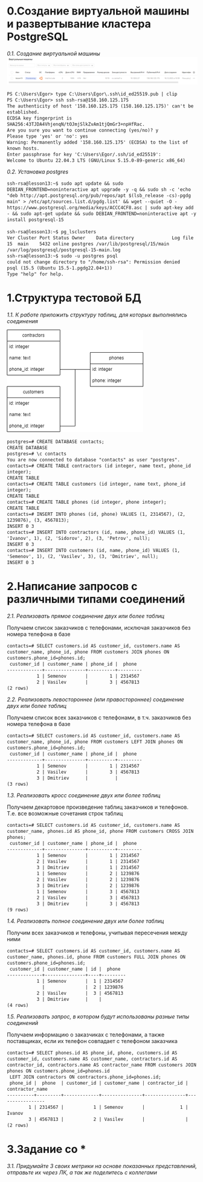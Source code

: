 # 0.Создание виртуальной машины и развертывание кластера PostgreSQL
*0.1. Создание виртуальной машины*
![Иллюстрация к проекту](https://github.com/sadbytrue/egor_sizov_pg_advanced/blob/main/Screenshot_41.png)
```
PS C:\Users\Egor> type C:\Users\Egor\.ssh\id_ed25519.pub | clip
PS C:\Users\Egor> ssh ssh-rsa@158.160.125.175
The authenticity of host '158.160.125.175 (158.160.125.175)' can't be established.
ECDSA key fingerprint is SHA256:43TJDA4VhjenqN/tOJmjSlkZvAm1tjQmGr3+npHfRac.
Are you sure you want to continue connecting (yes/no)? y
Please type 'yes' or 'no': yes
Warning: Permanently added '158.160.125.175' (ECDSA) to the list of known hosts.
Enter passphrase for key 'C:\Users\Egor/.ssh/id_ed25519':
Welcome to Ubuntu 22.04.3 LTS (GNU/Linux 5.15.0-89-generic x86_64)
```
*0.2. Установка postgres*
```
ssh-rsa@lesson13:~$ sudo apt update && sudo DEBIAN_FRONTEND=noninteractive apt upgrade -y -q && sudo sh -c 'echo "deb http://apt.postgresql.org/pub/repos/apt $(lsb_release -cs)-pgdg main" > /etc/apt/sources.list.d/pgdg.list' && wget --quiet -O - https://www.postgresql.org/media/keys/ACCC4CF8.asc | sudo apt-key add - && sudo apt-get update && sudo DEBIAN_FRONTEND=noninteractive apt -y install postgresql-15

ssh-rsa@lesson13:~$ pg_lsclusters
Ver Cluster Port Status Owner    Data directory              Log file
15  main    5432 online postgres /var/lib/postgresql/15/main /var/log/postgresql/postgresql-15-main.log
ssh-rsa@lesson13:~$ sudo -u postgres psql
could not change directory to "/home/ssh-rsa": Permission denied
psql (15.5 (Ubuntu 15.5-1.pgdg22.04+1))
Type "help" for help.
```
# 1.Структура тестовой БД
*1.1. К работе приложить структуру таблиц, для которых выполнялись соединения*

![Иллюстрация к проекту](https://github.com/sadbytrue/egor_sizov_pg_advanced/blob/main/123%20(1).png)
```
postgres=# CREATE DATABASE contacts;
CREATE DATABASE
postgres=# \c contacts
You are now connected to database "contacts" as user "postgres".
contacts=# CREATE TABLE contractors (id integer, name text, phone_id integer);
CREATE TABLE
contacts=# CREATE TABLE customers (id integer, name text, phone_id integer);
CREATE TABLE
contacts=# CREATE TABLE phones (id integer, phone integer);
CREATE TABLE
contacts=# INSERT INTO phones (id, phone) VALUES (1, 2314567), (2, 1239876), (3, 4567813);
INSERT 0 3
contacts=# INSERT INTO contractors (id, name, phone_id) VALUES (1, 'Ivanov', 1), (2, 'Sidorov', 2), (3, 'Petrov', null);
INSERT 0 3
contacts=# INSERT INTO customers (id, name, phone_id) VALUES (1, 'Semenov', 1), (2, 'Vasilev', 3), (3, 'Dmitriev', null);
INSERT 0 3
```
# 2.Написание запросов с различными типами соединений
*2.1. Реализовать прямое соединение двух или более таблиц*

Получаем список заказчиков с телефонами, исключая заказчиков без номера телефона в базе

```
contacts=# SELECT customers.id AS customer_id, customers.name AS customer_name, phone_id, phone FROM customers JOIN phones ON customers.phone_id=phones.id;
 customer_id | customer_name | phone_id |  phone
-------------+---------------+----------+---------
           1 | Semenov       |        1 | 2314567
           2 | Vasilev       |        3 | 4567813
(2 rows)

```
*2.2. Реализовать левостороннее (или правостороннее) соединение двух или более таблиц*

Получаем список всех заказчиков с телефонами, в т.ч. заказчиков без номера телефона в базе

```
contacts=# SELECT customers.id AS customer_id, customers.name AS customer_name, phone_id, phone FROM customers LEFT JOIN phones ON customers.phone_id=phones.id;
 customer_id | customer_name | phone_id |  phone
-------------+---------------+----------+---------
           1 | Semenov       |        1 | 2314567
           2 | Vasilev       |        3 | 4567813
           3 | Dmitriev      |          |
(3 rows)

```
*1.3. Реализовать кросс соединение двух или более таблиц*

Получаем декартовое произведение таблиц заказчиков и телефонов. Т.е. все возможные сочетания строк таблиц

```
contacts=# SELECT customers.id AS customer_id, customers.name AS customer_name, phones.id AS phone_id, phone FROM customers CROSS JOIN phones;
 customer_id | customer_name | phone_id |  phone
-------------+---------------+----------+---------
           1 | Semenov       |        1 | 2314567
           2 | Vasilev       |        1 | 2314567
           3 | Dmitriev      |        1 | 2314567
           1 | Semenov       |        2 | 1239876
           2 | Vasilev       |        2 | 1239876
           3 | Dmitriev      |        2 | 1239876
           1 | Semenov       |        3 | 4567813
           2 | Vasilev       |        3 | 4567813
           3 | Dmitriev      |        3 | 4567813
(9 rows)

```
*1.4. Реализовать полное соединение двух или более таблиц*

Получим всех заказчиков и телефоны, учитывая пересечения между ними

```
contacts=# SELECT customers.id AS customer_id, customers.name AS customer_name, phones.id, phone FROM customers FULL JOIN phones ON customers.phone_id=phones.id;
 customer_id | customer_name | id |  phone
-------------+---------------+----+---------
           1 | Semenov       |  1 | 2314567
             |               |  2 | 1239876
           2 | Vasilev       |  3 | 4567813
           3 | Dmitriev      |    |
(4 rows)

```
*1.5. Реализовать запрос, в котором будут использованы разные типы соединений*

Получаем информацию о заказчиках с телефонами, а также поставщиках, если их телефон совпадает с телефоном заказчика

```
contacts=# SELECT phones.id AS phone_id, phone, customers.id AS customer_id, customers.name AS customer_name, contractors.id AS contractor_id, contractors.name AS contractor_name FROM customers JOIN phones ON customers.phone_id=phones.id
 LEFT JOIN contractors ON contractors.phone_id=phones.id;
 phone_id |  phone  | customer_id | customer_name | contractor_id | contractor_name
----------+---------+-------------+---------------+---------------+-----------------
        1 | 2314567 |           1 | Semenov       |             1 | Ivanov
        3 | 4567813 |           2 | Vasilev       |               |
(2 rows)

```
# 3.Задание со *
*3.1. Придумайте 3 своих метрики на основе показанных представлений, отправьте их через ЛК, а так же поделитесь с коллегами*
